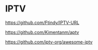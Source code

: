 # IPTV
https://github.com/Ftindy/IPTV-URL

https://github.com/Kimentanm/aptv

https://github.com/iptv-org/awesome-iptv
